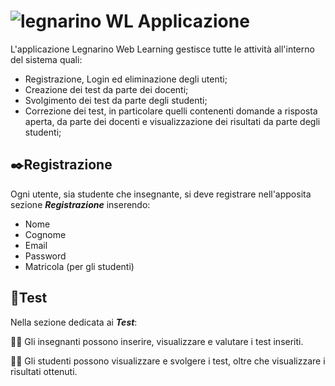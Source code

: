 # ![legnarino WL]() Applicazione
L'applicazione Legnarino Web Learning gestisce tutte le attività all'interno del sistema quali:
- Registrazione, Login ed eliminazione degli utenti;
- Creazione dei test da parte dei docenti;
- Svolgimento dei test da parte degli studenti;
- Correzione dei test, in particolare quelli contenenti domande a risposta aperta, da parte dei docenti e visualizzazione dei risultati da parte degli studenti;

## ✒️Registrazione
Ogni utente, sia studente che insegnante, si deve registrare nell'apposita sezione **_Registrazione_** inserendo:
- Nome
- Cognome
- Email
- Password
- Matricola (per gli studenti)

## 📝Test
Nella sezione dedicata ai **_Test_**:

👨‍🏫 Gli insegnanti possono inserire, visualizzare e valutare i test inseriti.

👨‍🎓 Gli studenti possono visualizzare e svolgere i test, oltre che visualizzare i risultati ottenuti.
